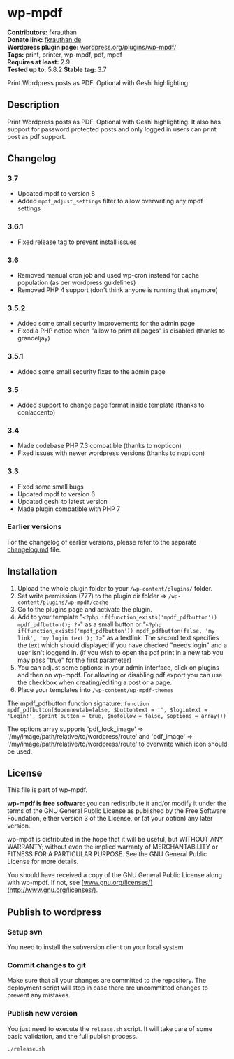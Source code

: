 # wp-mpdf #

**Contributors:** fkrauthan  
**Donate link:** [fkrauthan.de](https://fkrauthan.de)  
**Wordpress plugin page:** [wordpress.org/plugins/wp-mpdf/](https://wordpress.org/plugins/wp-mpdf/)  
**Tags:** print, printer, wp-mpdf, pdf, mpdf  
**Requires at least:** 2.9  
**Tested up to:** 5.8.2
**Stable tag:** 3.7

Print Wordpress posts as PDF. Optional with Geshi highlighting.

## Description ##

Print Wordpress posts as PDF. Optional with Geshi highlighting. It also has support for password protected posts and only logged in users can print post as pdf support.  


## Changelog ##

### 3.7 ###
* Updated mpdf to version 8
* Added `mpdf_adjust_settings` filter to allow overwriting any mpdf settings

### 3.6.1 ###
* Fixed release tag to prevent install issues

### 3.6 ###
* Removed manual cron job and used wp-cron instead for cache population (as per wordpress guidelines)
* Removed PHP 4 support (don't think anyone is running that anymore)

### 3.5.2 ###
* Added some small security improvements for the admin page
* Fixed a PHP notice when "allow to print all pages" is disabled (thanks to grandeljay)

### 3.5.1 ###
* Added some small security fixes to the admin page

### 3.5 ###
* Added support to change page format inside template (thanks to conlaccento)

### 3.4 ###
* Made codebase PHP 7.3 compatible (thanks to nopticon)
* Fixed issues with newer wordpress versions (thanks to nopticon)

### 3.3 ###
* Fixed some small bugs
* Updated mpdf to version 6
* Updated geshi to latest version
* Made plugin compatible with PHP 7

### Earlier versions ###

For the changelog of earlier versions, please refer to the separate [changelog.md](./changelog.md) file.


## Installation ##

1. Upload the whole plugin folder to your `/wp-content/plugins/` folder.
1. Set write permission (777) to the plugin dir folder => `/wp-content/plugins/wp-mpdf/cache`
1. Go to the plugins page and activate the plugin.
1. Add to your template "`<?php if(function_exists('mpdf_pdfbutton')) mpdf_pdfbutton(); ?>`" as a small button or "`<?php if(function_exists('mpdf_pdfbutton')) mpdf_pdfbutton(false, 'my link', 'my login text'); ?>`" as a textlink. The second text specifies the text which should displayed if you have checked "needs login" and a user isn't loggend in. (if you wish to open the pdf print in a new tab you may pass "true" for the first parameter)
1. You can adjust some options: in your admin interface, click on plugins and then on wp-mpdf. For allowing or disabling pdf export you can use the checkbox when creating/editing a post or a page.
1. Place your templates into `/wp-content/wp-mpdf-themes`

The mpdf_pdfbutton function signature: `function mpdf_pdfbutton($opennewtab=false, $buttontext = '', $logintext = 'Login!', $print_button = true, $nofollow = false, $options = array())`

The options array supports 'pdf_lock_image' => '/my/image/path/relative/to/wordpress/route' and 'pdf_image' => '/my/image/path/relative/to/wordpress/route' to overwrite which icon should be used.


## License ##

This file is part of wp-mpdf.

**wp-mpdf is free software:** you can redistribute it and/or modify it under the terms of the GNU General Public License as published by the Free Software Foundation, either version 3 of the License, or (at your option) any later version.


wp-mpdf is distributed in the hope that it will be useful, but WITHOUT ANY WARRANTY; without even the implied warranty of MERCHANTABILITY or FITNESS FOR A PARTICULAR PURPOSE. See the GNU General Public License for more details.

You should have received a copy of the GNU General Public License along with wp-mpdf. If not, see [www.gnu.org/licenses/](http://www.gnu.org/licenses/).


## Publish to wordpress ##

### Setup svn ###

You need to install the subversion client on your local system

### Commit changes to git ###

Make sure that all your changes are committed to the repository. The deployment script will stop in case there are uncommitted changes to prevent any mistakes.


### Publish new version ###

You just need to execute the `release.sh` script. It will take care of some basic validation, and the full publish process.

	./release.sh
